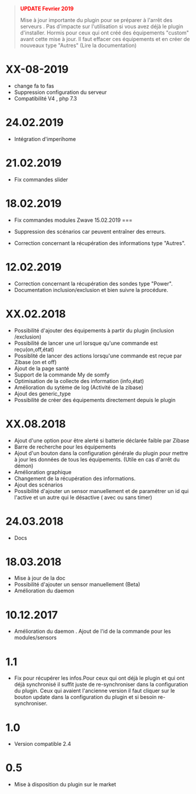 > <span style="color:red">**UPDATE Fevrier 2019**</span>
>
> Mise à jour importante du plugin pour se préparer à l'arrêt des serveurs . Pas d'impacte sur l'utilisation si vous avez déjà le plugin d'installer. Hormis pour ceux qui ont créé des équipements "custom" avant cette mise à jour. Il faut effacer ces équipements et en créer de nouveaux type "Autres" (Lire la documentation)

XX-08-2019
===

- change fa to fas
- Suppression configuration du serveur
- Compatibilité V4 , php 7.3


24.02.2019
===

- Intégration d'imperihome

21.02.2019
===

* Fix commandes slider

18.02.2019
===

* Fix commandes modules Zwave
15.02.2019
===

* Suppression des scénarios car peuvent entraîner des erreurs.
* Correction concernant la récupération des informations type "Autres".



12.02.2019
===

* Correction concernant la récupération des sondes type "Power".
* Documentation inclusion/exclusion et bien suivre la procédure.

XX.02.2018
===

* Possibilité d'ajouter des équipements à partir du plugin (inclusion /exclusion)
* Possibilité de lancer une url lorsque qu'une commande est reçu(on,off,état)
* Possiblité de lancer des actions lorsqu'une commande est reçue par Zibase (on et off)
* Ajout de la page santé 
* Support de la commande My de somfy
* Optimisation de la collecte des information (info,état)
* Amélioration du sytème de log (Activité de la zibase)
* Ajout des generic_type
* Possibilité de créer des équipements directement depuis le plugin 


XX.08.2018
===

* Ajout d'une option pour être alerté si batterie déclarée faible par Zibase
* Barre de recherche pour les équipements
* Ajout d'un bouton dans la configuration générale du plugin pour mettre à jour les données de tous les équipements. (Utile en cas d'arrêt du démon)
* Amélioration graphique
* Changement de la récupération des informations.
* Ajout des scénarios
* Possibilité d'ajouter un sensor manuellement et de paramétrer un id qui l'active et un autre qui le désactive ( avec ou sans timer)

24.03.2018
===

* Docs

18.03.2018
===

* Mise à jour de la doc
* Possibilité d'ajouter un sensor manuellement (Beta)
* Amélioration du daemon



10.12.2017
=== 

* Amélioration du daemon . Ajout de l'id de la commande pour les modules/sensors

1.1
===

* Fix pour récupérer les infos.Pour ceux qui ont déjà  le plugin et qui ont déjà synchronisé il suffit juste de re-synchroniser dans la configuration du plugin. Ceux qui avaient l'ancienne version il faut cliquer sur le bouton update dans la configuration du plugin et si besoin re-synchroniser.

1.0
===

* Version compatible 2.4

0.5
===

* Mise à disposition du plugin sur le market
